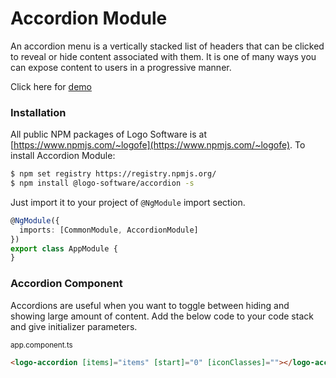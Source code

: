 # Accordion Module

An accordion menu is a vertically stacked list of headers that can be clicked to reveal or hide content associated with them.
It is one of many ways you can expose content to users in a progressive manner.

Click here for [demo](http://design.logo.com.tr/#/docs/components/accordion-module#accordionmodule)

### Installation

All public NPM packages of Logo Software is at [https://www.npmjs.com/~logofe](https://www.npmjs.com/~logofe).
To install Accordion Module:

```bash
$ npm set registry https://registry.npmjs.org/
$ npm install @logo-software/accordion -s
```

Just import it to your project of `@NgModule` import section.

```typescript
@NgModule({
  imports: [CommonModule, AccordionModule]
})
export class AppModule {
}
```

### Accordion Component

Accordions are useful when you want to toggle between hiding and showing large amount of content. Add the below code to your code stack and give initializer parameters.

<sub>app.component.ts</sub>

```html
<logo-accordion [items]="items" [start]="0" [iconClasses]=""></logo-accordion>
```
